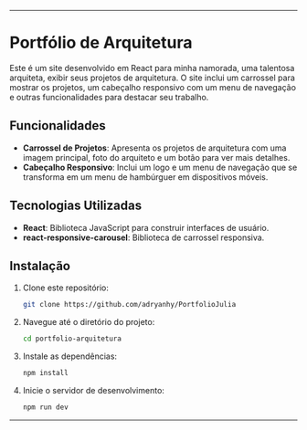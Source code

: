 
---

# Portfólio de Arquitetura

Este é um site desenvolvido em React para minha namorada, uma talentosa arquiteta, exibir seus projetos de arquitetura. O site inclui um carrossel para mostrar os projetos, um cabeçalho responsivo com um menu de navegação e outras funcionalidades para destacar seu trabalho.

## Funcionalidades

- **Carrossel de Projetos**: Apresenta os projetos de arquitetura com uma imagem principal, foto do arquiteto e um botão para ver mais detalhes.
- **Cabeçalho Responsivo**: Inclui um logo e um menu de navegação que se transforma em um menu de hambúrguer em dispositivos móveis.

## Tecnologias Utilizadas

- **React**: Biblioteca JavaScript para construir interfaces de usuário.
- **react-responsive-carousel**: Biblioteca de carrossel responsiva.

## Instalação

1. Clone este repositório:

   ```bash
   git clone https://github.com/adryanhy/PortfolioJulia
   ```

2. Navegue até o diretório do projeto:

   ```bash
   cd portfolio-arquitetura
   ```

3. Instale as dependências:

   ```bash
   npm install
   ```

4. Inicie o servidor de desenvolvimento:

   ```bash
   npm run dev
   ```


---

